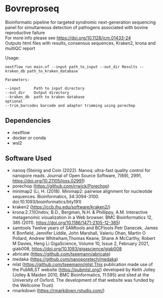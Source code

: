 # Bovreproseq
Bioinformatic pipeline for targeted syndromic next-generation sequencing panel for simultaneous detection of pathogens associated with bovine reproductive failure\
For more info please see https://doi.org/10.1128/jcm.01433-24 \
Outputs html files with results, consensus sequences, Kraken2, krona and multiQC report 



Usage:
```
nextflow run main.nf --input path_to_input --out_dir Results --kraken_db path_to_kraken_database
```

```
Parameters:

--input      Path to input directory
--out_dir    Output directory
--kraken_db  path to kraken database 
optional
--trim_barcodes barcode and adapter trimming using porechop

```
## Dependencies
* nextflow
* docker or conda
* wsl2
## Software Used
* nanoq (Steinig and Coin (2022). Nanoq: ultra-fast quality control for nanopore reads. Journal of Open Source Software, 7(69), 2991, https://doi.org/10.21105/joss.02991)
* porechop (https://github.com/rrwick/Porechop)
* minimap2 (Li, H. (2018). Minimap2: pairwise alignment for nucleotide sequences. Bioinformatics, 34:3094-3100. doi:10.1093/bioinformatics/bty191)
* kraken2 (https://ccb.jhu.edu/software/kraken2/)
* krona:2.7.1(Ondov, B.D., Bergman, N.H. & Phillippy, A.M. Interactive metagenomic visualization in a Web browser. BMC Bioinformatics 12, 385 (2011). https://doi.org/10.1186/1471-2105-12-385)
* samtools Twelve years of SAMtools and BCFtools Petr Danecek, James K Bonfield, Jennifer Liddle, John Marshall, Valeriu Ohan, Martin O Pollard, Andrew Whitwham,Thomas Keane, Shane A McCarthy, Robert M Davies, Heng Li GigaScience, Volume 10, Issue 2, February 2021, giab008, https://doi.org/10.1093/gigascience/giab008
* abricate (https://github.com/tseemann/abricate)
* medaka (https://github.com/nanoporetech/medaka)
* mlst (https://github.com/tseemann/mlst,This publication made use of the PubMLST website (https://pubmlst.org/) developed by Keith Jolley (Jolley & Maiden 2010, BMC Bioinformatics, 11:595) and sited at the University of Oxford. The development of that website was funded by the Wellcome Trust)
* rmarkdown (https://rmarkdown.rstudio.com/)
